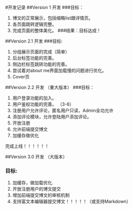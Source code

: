 #开发记录
##Version 1 开发
###目标：
1. 博文的正常展示，包括缩略list跟详情页。 
2. 各页面跳转逻辑完整。 
3. 完成页面的整体美化。
###结果：目标达成！

##Version 2.1 开发
###目标:
1. 分组展示页面的完成（简单）
2. 后台标签功能的完善。
3. 侧边栏标签跳转功能的完善。
4. 尝试着对about me界面加载慢的问题进行优化。
5. Cover页

##Version 2.2 开发 （重大版本）
###目标：
1. 用户登录功能的加入。
2. 用户鉴权功能的完善。 （3-6）
3. 注册用户允许评论，匿名用户只读，Admin全功允许
4. 添加评论模块，允许登陆用户添加评论。 
5. 开放注册 
6. 允许前端提交博文
7. 加缓存做优化

完成上线！！！！！！

##Version 3.0 开发 （大版本）
### 目标:
1. 加缓存，做加载优化.
2. 开放注册用户的博文提交
3. 增加前端提交博文的审核机制
4. 支持富文本编辑器提交博文！！！！！（或支持Markdown）


